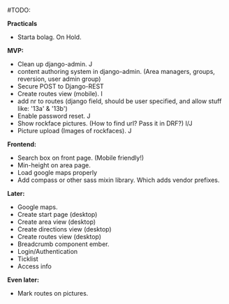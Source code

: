 #TODO:


__Practicals__
- Starta bolag. On Hold.


__MVP:__
- Clean up django-admin. J
- content authoring system in django-admin. (Area managers, groups, reversion, user admin group)
- Secure POST to Django-REST
- Create routes view (mobile). I
- add nr to routes (django field, should be user specified, and allow stuff like: '13a' & '13b')
- Enable password reset. J
- Show rockface pictures. (How to find url? Pass it in DRF?) I/J
- Picture upload (Images of rockfaces). J


__Frontend:__
- Search box on front page. (Mobile friendly!)
- Min-height on area page.
- Load google maps properly
- Add compass or other sass mixin library. Which adds vendor prefixes.


__Later:__
- Google maps. 
- Create start page (desktop)
- Create area view (desktop)
- Create directions view (desktop)
- Create routes view (desktop)
- Breadcrumb component ember.
- Login/Authentication
- Ticklist
- Access info


__Even later:__
- Mark routes on pictures.
